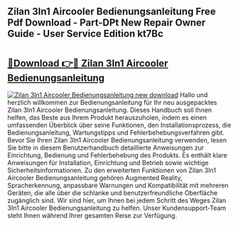 ## Zilan 3In1 Aircooler Bedienungsanleitung Free Pdf Download - Part-DPt New Repair Owner Guide - User Service Edition kt7Bc

# <h2><a href="http://df68du.blite.top/?on=Zilan+3In1+Aircooler+Bedienungsanleitung">🔗Download 👉🔴 Zilan 3In1 Aircooler Bedienungsanleitung</a></h2>

[![Zilan 3In1 Aircooler Bedienungsanleitung new download](https://i.imgur.com/lujVjoI.png)](http://df68du.blite.top/?on=Zilan+3In1+Aircooler+Bedienungsanleitung)
Hallo und herzlich willkommen zur Bedienungsanleitung für Ihr neu ausgepacktes Zilan 3In1 Aircooler Bedienungsanleitung. Dieses Handbuch soll Ihnen helfen, das Beste aus Ihrem Produkt herauszuholen, indem es einen umfassenden Überblick über seine Funktionen, den Installationsprozess, die Bedienungsanleitung, Wartungstipps und Fehlerbehebungsverfahren gibt. Bevor Sie Ihren Zilan 3In1 Aircooler Bedienungsanleitung verwenden, lesen Sie bitte in diesem Benutzerhandbuch detaillierte Anweisungen zur Einrichtung, Bedienung und Fehlerbehebung des Produkts. Es enthält klare Anweisungen für Installation, Einrichtung und Betrieb sowie wichtige Sicherheitsinformationen. Zu den erweiterten Funktionen von Zilan 3In1 Aircooler Bedienungsanleitung gehören Augmented Reality, Spracherkennung, anpassbare Warnungen und Kompatibilität mit mehreren Geräten, die alle über die schlanke und benutzerfreundliche Oberfläche zugänglich sind. Wir sind hier, um Ihnen bei jedem Schritt des Weges Zilan 3In1 Aircooler Bedienungsanleitung zu helfen. Unser Kundensupport-Team steht Ihnen während Ihrer gesamten Reise zur Verfügung.
